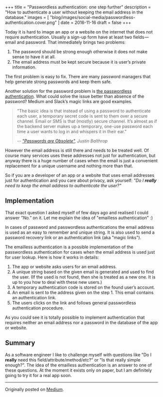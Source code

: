 +++
title = "Passwordless authentication: one step further"
description = "How to authenticate a user without keeping the email address in the database."
images = [
  "blog/images/social-media/passwordless-authentication.cover.png"
]
date = 2016-11-16
draft = false
+++

Today it is hard to image an app or a website on the internet that does not require authentication. Usually a sign-up form have at least two fields — email and password. That immediately brings two problems:

1. The password should be strong enough otherwise it does not make sense to have it at all.
2. The email address must be kept secure because it is user’s private information.

<!--more-->

The first problem is easy to fix. There are many password managers that help generate strong passwords and keep them safe.

Another solution for the password problem is [the passwordless authentication](https://medium.com/@ninjudd/passwords-are-obsolete-9ed56d483eb). What could solve the issue better than absence of the password? Medium and Slack’s magic links are good examples.

> "The basic idea is that instead of using a password to authenticate each user, a temporary secret code is sent to them over a secure channel. Email or SMS is that (mostly) secure channel. It’s almost as if the backend server makes up a temporary, one-use password each time a user wants to log in and whispers it in their ear."
>
> _-- ["Passwords are Obsolete"](https://medium.com/@ninjudd/passwords-are-obsolete-9ed56d483eb), Justin Balthrop_

However the email address is still there and needs to be treated well. Of course many services uses these addresses not just for authentication, but anyway there is a huge number of cases when the email is just a convenient replacement for a unique username and nothing more than that.

So if you are a developer of an app or a website that uses email addresses just for authentication and you care about privacy, ask yourself: _"Do I **really** need to keep the email address to authenticate the user?"_

## Implementation

That exact question I asked myself of few days ago and realised I could answer _"No."_ on it. Let me explain the idea of "emailless authentication" :)

In cases of password and passwordless authentications the email address is used as an easy to remember and unique string. It is also used to send a password recovery link or an authentication link (aka "magic links").

The emailless authentication is a possible implementation of the passwordless authentication for cases when the email address is used just for user lookup. Here is how it works in details:

1. The app or website asks users for an email address.
2. A unique string based on the given email is generated and used to find the user. (If the used is not found, then she is treated as a new one. It is up to you how to deal with these new users.)
3. A temporary authentication code is stored on the found user’s account.
4. An email is sent to the address given on the step 1. This email contains an authentication link.
5. The users clicks on the link and follows general passwordless authentication procedure.

As you could see it is totally possible to implement authentication that requires neither an email address nor a password in the database of the app or website.

## Summary

As a software engineer I like to challenge myself with questions like "Do I **really** need this field/attribute/method/etc?" or "Is that really simple enough?". The idea of the emailless authentication is an answer to one of these questions. At the moment it exists only on paper, but I am definitely going to try it for a real app soon.

---

Originally posted on [Medium](https://medium.com/@soulim/passwordless-authentication-one-step-further-fd06833e785f).

